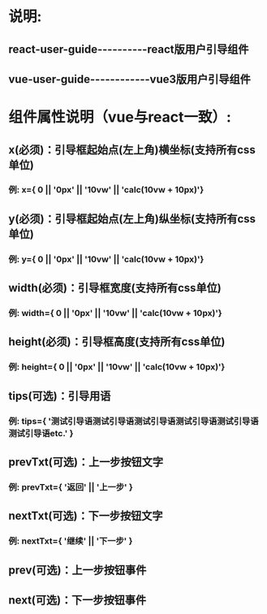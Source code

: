 # 说明:
## react-user-guide----------react版用户引导组件
## vue-user-guide------------vue3版用户引导组件

# 组件属性说明（vue与react一致）:
## x(必须)：引导框起始点(左上角)横坐标(支持所有css单位)
### 例: x={ 0 || '0px' || '10vw' || 'calc(10vw + 10px)'}

## y(必须)：引导框起始点(左上角)纵坐标(支持所有css单位)
### 例: y={ 0 || '0px' || '10vw' || 'calc(10vw + 10px)'}

## width(必须)：引导框宽度(支持所有css单位)
### 例: width={ 0 || '0px' || '10vw' || 'calc(10vw + 10px)'}

## height(必须)：引导框高度(支持所有css单位)
### 例: height={ 0 || '0px' || '10vw' || 'calc(10vw + 10px)'}

## tips(可选)：引导用语
### 例: tips={ '测试引导语测试引导语测试引导语测试引导语测试引导语测试引导语etc.' }

## prevTxt(可选)：上一步按钮文字
### 例: prevTxt={ '返回' || '上一步' }

## nextTxt(可选)：下一步按钮文字
### 例: nextTxt={ '继续' || '下一步' }

## prev(可选)：上一步按钮事件

## next(可选)：下一步按钮事件
